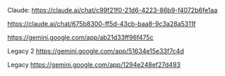 Claude:
https://claude.ai/chat/c99f21f0-21d6-4223-86b9-f4072b6fe1aa

https://claude.ai/chat/675b8300-ff5d-43cb-baa8-9c3a28a5311f

https://gemini.google.com/app/ab21d33ff96f475c

Legacy 2
https://gemini.google.com/app/51634e15e33f7c4d

Legacy
https://gemini.google.com/app/1294e248ef27d493
